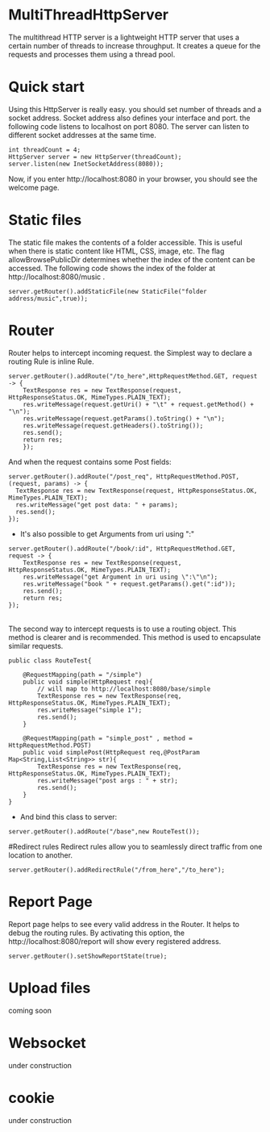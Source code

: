 # MultiThreadHttpServer
The multithread HTTP server is a lightweight HTTP server that uses a certain number of threads to increase throughput. It creates a queue for the requests and processes them using a thread pool.

# Quick start
Using this HttpServer is really easy. you should set number of threads and a socket address. Socket address also defines your interface and port. the following code listens to localhost on port 8080.  The server can listen to different socket addresses at the same time.

```
int threadCount = 4;
HttpServer server = new HttpServer(threadCount);
server.listen(new InetSocketAddress(8080));
```
Now, if you enter http://localhost:8080 in your browser, you should see the welcome page.

# Static files
The static file makes the contents of a folder accessible. This is useful when there is static content like HTML, CSS, image, etc. The flag allowBrowsePublicDir determines whether the index of the content can be accessed. The following code shows the index of the folder at http://localhost:8080/music .

```
server.getRouter().addStaticFile(new StaticFile("folder address/music",true));

```

# Router
Router helps to intercept incoming request. the Simplest way to declare a routing Rule is inline Rule.

```
server.getRouter().addRoute("/to_here",HttpRequestMethod.GET, request -> {
    TextResponse res = new TextResponse(request, HttpResponseStatus.OK, MimeTypes.PLAIN_TEXT);
    res.writeMessage(request.getUri() + "\t" + request.getMethod() + "\n");
    res.writeMessage(request.getParams().toString() + "\n");
    res.writeMessage(request.getHeaders().toString());
    res.send();
    return res;
    });
```
  


And when the request contains some Post fields:
  
  ```
server.getRouter().addRoute("/post_req", HttpRequestMethod.POST, (request, params) -> {
    TextResponse res = new TextResponse(request, HttpResponseStatus.OK, MimeTypes.PLAIN_TEXT);
    res.writeMessage("get post data: " + params);
    res.send();
});
```

  
+ It's also possible to get Arguments from uri using ":"

```
server.getRouter().addRoute("/book/:id", HttpRequestMethod.GET, request -> {
    TextResponse res = new TextResponse(request, HttpResponseStatus.OK, MimeTypes.PLAIN_TEXT);
    res.writeMessage("get Argument in uri using \":\"\n");
    res.writeMessage("book " + request.getParams().get(":id"));
    res.send();
    return res;
});
```
  
  \
The second way to intercept requests is to use a routing object. This method is clearer and is recommended. This method is used to encapsulate similar requests.

```
public class RouteTest{

    @RequestMapping(path = "/simple")
    public void simple(HttpRequest req){
        // will map to http://localhost:8080/base/simple
        TextResponse res = new TextResponse(req, HttpResponseStatus.OK, MimeTypes.PLAIN_TEXT);
        res.writeMessage("simple 1");
        res.send();
    }

    @RequestMapping(path = "simple_post" , method = HttpRequestMethod.POST)
    public void simplePost(HttpRequest req,@PostParam Map<String,List<String>> str){
        TextResponse res = new TextResponse(req, HttpResponseStatus.OK, MimeTypes.PLAIN_TEXT);
        res.writeMessage("post args : " + str);
        res.send();
    }
}
```

+ And bind this class to server:

```
server.getRouter().addRoute("/base",new RouteTest());
```
  
     
#Redirect rules
Redirect rules allow you to seamlessly direct traffic from one location to another.

  
```server.getRouter().addRedirectRule("/from_here","/to_here");```
   

# Report Page
Report page helps to see every valid address in the Router. It helps to debug the routing rules.
 By activating this option, the http://localhost:8080/report will show every registered address.
   
   ```server.getRouter().setShowReportState(true);``` 
   
# Upload files
coming soon

# Websocket
under construction

# cookie
under construction
